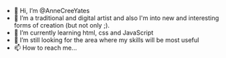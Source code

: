 - 👋 Hi, I’m @AnneCreeYates
- 👀 I’m a traditional and digital artist and also I'm into new and interesting forms of creation (but not only ;).
- 🌱 I’m currently learning html, css and JavaScript
- 💞️ I’m still looking for the area where my skills will be most useful
- 📫 How to reach me...

<!---
AnneCreeYates/AnneCreeYates is a ✨ special ✨ repository because its `README.md` (this file) appears on your GitHub profile.
You can click the Preview link to take a look at your changes.
--->
